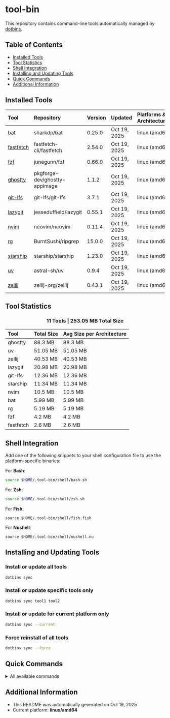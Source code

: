 # tool-bin
This repository contains command-line tools automatically managed by [dotbins](https://github.com/basnijholt/dotbins).

## Table of Contents

- [Installed Tools](#installed-tools)
- [Tool Statistics](#tool-statistics)
- [Shell Integration](#shell-integration)
- [Installing and Updating Tools](#installing-and-updating-tools)
- [Quick Commands](#quick-commands)
- [Additional Information](#additional-information)

## Installed Tools

| Tool | Repository | Version | Updated | Platforms & Architectures |
| :--- | :--------- | :------ | :------ | :------------------------ |
| [bat](https://github.com/sharkdp/bat) | sharkdp/bat | 0.25.0 | Oct 19, 2025 | linux (amd64) |
| [fastfetch](https://github.com/fastfetch-cli/fastfetch) | fastfetch-cli/fastfetch | 2.54.0 | Oct 19, 2025 | linux (amd64) |
| [fzf](https://github.com/junegunn/fzf) | junegunn/fzf | 0.66.0 | Oct 19, 2025 | linux (amd64) |
| [ghostty](https://github.com/pkgforge-dev/ghostty-appimage) | pkgforge-dev/ghostty-appimage | 1.1.2 | Oct 19, 2025 | linux (amd64) |
| [git-lfs](https://github.com/git-lfs/git-lfs) | git-lfs/git-lfs | 3.7.1 | Oct 19, 2025 | linux (amd64) |
| [lazygit](https://github.com/jesseduffield/lazygit) | jesseduffield/lazygit | 0.55.1 | Oct 19, 2025 | linux (amd64) |
| [nvim](https://github.com/neovim/neovim) | neovim/neovim | 0.11.4 | Oct 19, 2025 | linux (amd64) |
| [rg](https://github.com/BurntSushi/ripgrep) | BurntSushi/ripgrep | 15.0.0 | Oct 19, 2025 | linux (amd64) |
| [starship](https://github.com/starship/starship) | starship/starship | 1.23.0 | Oct 19, 2025 | linux (amd64) |
| [uv](https://github.com/astral-sh/uv) | astral-sh/uv | 0.9.4 | Oct 19, 2025 | linux (amd64) |
| [zellij](https://github.com/zellij-org/zellij) | zellij-org/zellij | 0.43.1 | Oct 19, 2025 | linux (amd64) |

## Tool Statistics

<div align='center'><h3>11 Tools | 253.05 MB Total Size</h3></div>

| Tool | Total Size | Avg Size per Architecture |
| :--- | :-------- | :------------------------ |
| ghostty | 88.3 MB | 88.3 MB |
| uv | 51.05 MB | 51.05 MB |
| zellij | 40.53 MB | 40.53 MB |
| lazygit | 20.98 MB | 20.98 MB |
| git-lfs | 12.36 MB | 12.36 MB |
| starship | 11.34 MB | 11.34 MB |
| nvim | 10.5 MB | 10.5 MB |
| bat | 5.99 MB | 5.99 MB |
| rg | 5.19 MB | 5.19 MB |
| fzf | 4.2 MB | 4.2 MB |
| fastfetch | 2.6 MB | 2.6 MB |

## Shell Integration

Add one of the following snippets to your shell configuration file to use the platform-specific binaries:

For **Bash**:
```bash
source $HOME/.tool-bin/shell/bash.sh
```

For **Zsh**:
```bash
source $HOME/.tool-bin/shell/zsh.sh
```

For **Fish**:
```fish
source $HOME/.tool-bin/shell/fish.fish
```

For **Nushell**:
```nu
source $HOME/.tool-bin/shell/nushell.nu
```

## Installing and Updating Tools

### Install or update all tools
```bash
dotbins sync
```

### Install or update specific tools only
```bash
dotbins sync tool1 tool2
```

### Install or update for current platform only
```bash
dotbins sync --current
```

### Force reinstall of all tools
```bash
dotbins sync --force
```

## Quick Commands

<details>
<summary>All available commands</summary>

```
dotbins list           # List all available tools
dotbins init           # Initialize directory structure
dotbins sync           # Install and update tools to their latest versions
dotbins readme         # Regenerate this README
dotbins status         # Show installed tool versions
dotbins get REPO       # Install tool directly to ~/.local/bin
```

For detailed usage information, run `dotbins --help` or `dotbins <command> --help`
</details>

## Additional Information

* This README was automatically generated on Oct 19, 2025
* Current platform: **linux/amd64**
